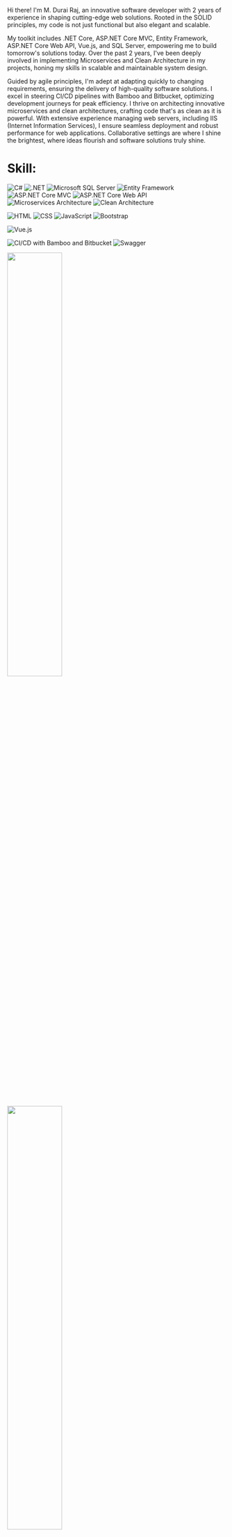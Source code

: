 Hi there! I'm M. Durai Raj, an innovative software developer with 2 years of experience in shaping cutting-edge web solutions. Rooted in the SOLID principles, my code is not just functional but also elegant and scalable.

My toolkit includes .NET Core, ASP.NET Core MVC, Entity Framework, ASP.NET Core Web API, Vue.js, and SQL Server, empowering me to build tomorrow's solutions today. Over the past 2 years, I've been deeply involved in implementing Microservices and Clean Architecture in my projects, honing my skills in scalable and maintainable system design.

Guided by agile principles, I'm adept at adapting quickly to changing requirements, ensuring the delivery of high-quality software solutions. I excel in steering CI/CD pipelines with Bamboo and Bitbucket, optimizing development journeys for peak efficiency. I thrive on architecting innovative microservices and clean architectures, crafting code that's as clean as it is powerful. With extensive experience managing web servers, including IIS (Internet Information Services), I ensure seamless deployment and robust performance for web applications. Collaborative settings are where I shine the brightest, where ideas flourish and software solutions truly shine.

# Skill:
![C#](https://img.shields.io/badge/c%23-%23239120.svg?style=for-the-badge&logo=c-sharp&logoColor=white) 
![.NET](https://img.shields.io/badge/.NET-5C2D91?style=for-the-badge&logo=.net&logoColor=white) 
![Microsoft SQL Server](https://img.shields.io/badge/Microsoft%20SQL%20Server-CC2927?style=for-the-badge&logo=microsoft%20sql%20server&logoColor=white) 
![Entity Framework](https://img.shields.io/badge/Entity%20Framework-%23239120.svg?style=for-the-badge&logo=.net&logoColor=white) 
![ASP.NET Core MVC](https://img.shields.io/badge/ASP.NET%20Core%20MVC-%235C2D91.svg?style=for-the-badge&logo=.net&logoColor=white) 
![ASP.NET Core Web API](https://img.shields.io/badge/ASP.NET%20Core%20Web%20API-%235C2D91.svg?style=for-the-badge&logo=.net&logoColor=white) 
![Microservices Architecture](https://img.shields.io/badge/Microservices%20Architecture-%23000000.svg?style=for-the-badge&logo=docker&logoColor=white)
![Clean Architecture](https://img.shields.io/badge/Clean%20Architecture-%23000000.svg?style=for-the-badge&logoColor=white)

![HTML](https://img.shields.io/badge/html-%23E34F26.svg?style=for-the-badge&logo=html5&logoColor=white) 
![CSS](https://img.shields.io/badge/css-%231572B6.svg?style=for-the-badge&logo=css3&logoColor=white) 
![JavaScript](https://img.shields.io/badge/javascript-%23323330.svg?style=for-the-badge&logo=javascript&logoColor=%23F7DF1E) 
![Bootstrap](https://img.shields.io/badge/bootstrap-%23563D7C.svg?style=for-the-badge&logo=bootstrap&logoColor=white)

![Vue.js](https://img.shields.io/badge/Vue.js-%234FC08D.svg?style=for-the-badge&logo=vue.js&logoColor=white)

![CI/CD with Bamboo and Bitbucket](https://img.shields.io/badge/CI/CD%20with%20Bamboo%20and%20Bitbucket-%23000000.svg?style=for-the-badge&logo=atlassian&logoColor=white) 
![Swagger](https://img.shields.io/badge/-Swagger-%23Clojure?style=for-the-badge&logo=swagger&logoColor=white)

<!-- 
![](https://github-readme-streak-stats.herokuapp.com/?user=Durai1309&theme=city_light&hide_border=false)<br/> -->
<p><img width="50%" align="center" src="https://github-readme-streak-stats.herokuapp.com/?user=Durai1309&theme=city_light&hide_border=false"/>
<!-- ![](https://github-readme-stats.vercel.app/api/top-langs/?username=Durai1309&theme=city_light&hide_border=false&include_all_commits=false&count_private=false&layout=compact) -->
<p><img width="50%" align="center" src="https://github-readme-stats.vercel.app/api/top-langs/?username=Durai1309&theme=city_light&hide_border=false&include_all_commits=false&count_private=false&layout=compact"/>

<!-- Proudly created with GPRM ( https://gprm.itsvg.in ) -->
